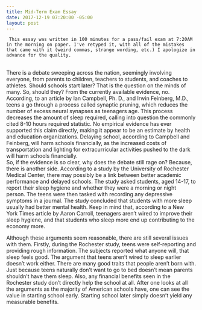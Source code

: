 ```yaml
---
title: Mid-Term Exam Essay
date: 2017-12-19 07:20:00 -05:00
layout: post
---
```


``  This essay was written in 100 minutes for a pass/fail exam at 7:20AM in the morning on paper. I've retyped it, with all of the mistakes that came with it (weird commas, strange wording, etc.) I apologize in advance for the quality.  ``

<br>
There is a debate sweeping across the nation, seemingly involving everyone, from parents to children, teachers to students, and coaches to athletes. Should schools start later? That is the question on the minds of many. So, should they? From the currently available evidence, no.  

<br>
According, to an article by Ian Campbell, Ph. D., and Irwin Feinberg, M.D., teens a go through a process called synaptic pruning, which reduces the number of excess neural synapses as teenagers age. This process decreases the amount of sleep required, calling into question the commonly cited 8-10 hours required statistic. No empirical evidence has ever supported this claim directly, making it appear to be an estimate by health and education organizations. Delaying school, according to Campbell and Feinberg, will harm schools financially, as the increased costs of transportation and lighting for extracurricular activities pushed to the dark will harm schools financially.  


<br>
So, if the evidence is so clear, why does the debate still rage on? Because, there is another side. According to a study by the University of Rochester Medical Center, there may possibly be a link between better academic performance and delayed schools. The study asked students, aged 14-17, to report their sleep hygiene and whether they were a morning or night person. The teens were then tasked with recording any depressive symptoms in a journal. The study concluded that students with more sleep usually had better mental health. Keep in mind that, according to a New York Times article by Aaron Carroll, teenagers aren’t wired to improve their sleep hygiene, and that students who sleep more end up contributing to the economy more.  
<br>


Although these arguments seem reasonable, there are still several issues with them. Firstly, during the Rochester study, teens were self-reporting and providing rough information. The subjects reported what anyone will, that sleep feels good. The argument that teens aren’t wired to sleep earlier doesn’t work either. There are many good traits that people aren’t born with. Just because teens naturally don’t want to go to bed doesn’t mean parents shouldn’t have them sleep. Also, any financial benefits seen in the Rochester study don’t directly help the school at all. After one looks at all the arguments as the majority of American schools have, one can see the value in starting school early. Starting school later simply doesn’t yield any measurable benefits.
